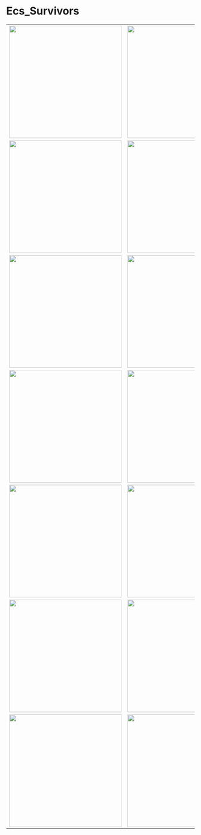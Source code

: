 # Ecs_Survivors

<div align="center">
  <table>
    <tr>
      <td><img src="https://github.com/SinlessDevil/Ecs_Survivors/raw/main/Gifs/Gif_1.gif" width="300"/></td>
      <td><img src="https://github.com/SinlessDevil/Ecs_Survivors/raw/main/Gifs/Gif_2.gif" width="300"/></td>
    </tr>
    <tr>
      <td><img src="https://github.com/SinlessDevil/Ecs_Survivors/raw/main/Gifs/Gif_3.gif" width="300"/></td>
      <td><img src="https://github.com/SinlessDevil/Ecs_Survivors/raw/main/Gifs/Gif_4.gif" width="300"/></td>
    </tr>
    <tr>
      <td><img src="https://github.com/SinlessDevil/Ecs_Survivors/raw/main/Gifs/Gif_5.gif" width="300"/></td>
      <td><img src="https://github.com/SinlessDevil/Ecs_Survivors/raw/main/Gifs/Gif_6.gif" width="300"/></td>
    </tr>
    <tr>
      <td><img src="https://github.com/SinlessDevil/Ecs_Survivors/raw/main/Gifs/Gif_7.gif" width="300"/></td>
      <td><img src="https://github.com/SinlessDevil/Ecs_Survivors/raw/main/Gifs/Gif_8.gif" width="300"/></td>
    </tr>
    <tr>
      <td><img src="https://github.com/SinlessDevil/Ecs_Survivors/raw/main/Gifs/Gif_9.gif" width="300"/></td>
      <td><img src="https://github.com/SinlessDevil/Ecs_Survivors/raw/main/Gifs/Gif_10.gif" width="300"/></td>
    </tr>
    <tr>
      <td><img src="https://github.com/SinlessDevil/Ecs_Survivors/raw/main/Gifs/Gif_11.gif" width="300"/></td>
      <td><img src="https://github.com/SinlessDevil/Ecs_Survivors/raw/main/Gifs/Gif_12.gif" width="300"/></td>
    </tr>
    <tr>
      <td><img src="https://github.com/SinlessDevil/Ecs_Survivors/raw/main/Gifs/Gif_13.gif" width="300"/></td>
      <td><img src="https://github.com/SinlessDevil/Ecs_Survivors/raw/main/Gifs/Gif_14.gif" width="300"/></td>
    </tr>
  </table>
</div>
